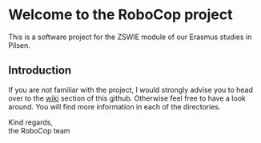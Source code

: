 # Welcome to the RoboCop project
This is a software project for the ZSWIE module of our Erasmus studies in Pilsen.

## Introduction
If you are not familiar with the project, I would strongly advise you to head over to the [wiki](https://github.com/StyxOo/RoboCop/wiki) section of this github. Otherwise feel free to have a look around. You will find more information in each of the directories.  

Kind regards,  
the RoboCop team